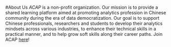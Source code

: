 #About Us
*ACAP* is a non-profit organization. Our mission is to provide a shared learning platform aimed at promoting analytics profession in Chinese community during the era of data democratization. Our goal is to support Chinese professionals, researchers and students to develop their analytics mindsets across various industries, to enhance their technical skills in a practical manner, and to help grow soft skills along their career paths. Join ACAP [here](http://www.peachdata.org)!

